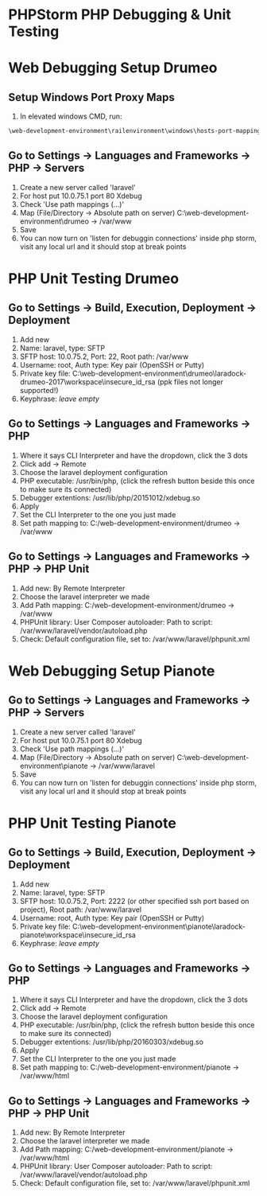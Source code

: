 # PHPStorm PHP Debugging & Unit Testing

# Web Debugging Setup Drumeo

## Setup Windows Port Proxy Maps 
1. In elevated windows CMD, run:
```cmd
\web-development-environment\railenvironment\windows\hosts-port-mapping-windows.bat
```

## Go to Settings -> Languages and Frameworks -> PHP -> Servers

1. Create a new server called 'laravel'
1. For host put 10.0.75.1 port 80 Xdebug
1. Check 'Use path mappings (...)'
1. Map (File/Directory -> Absolute path on server) C:\web-development-environment\drumeo -> /var/www
1. Save
1. You can now turn on 'listen for debuggin connections' inside php storm, visit any local url and it should stop at break points

# PHP Unit Testing Drumeo

## Go to Settings -> Build, Execution, Deployment -> Deployment

1. Add new
1. Name: laravel, type: SFTP
1. SFTP host: 10.0.75.2, Port: 22, Root path: /var/www 
1. Username: root, Auth type: Key pair (OpenSSH or Putty)
1. Private key file: C:\web-development-environment\drumeo\laradock-drumeo-2017\workspace\insecure_id_rsa (ppk files not longer supported!)
1. Keyphrase: *leave empty*

## Go to Settings -> Languages and Frameworks -> PHP

1. Where it says CLI Interpreter and have the dropdown, click the 3 dots
1. Click add -> Remote
1. Choose the laravel deployment configuration
1. PHP executable: /usr/bin/php, (click the refresh button beside this once to make sure its connected)
1. Debugger extentions: /usr/lib/php/20151012/xdebug.so
1. Apply
1. Set the CLI Interpreter to the one you just made
1. Set path mapping to: C:/web-development-environment/drumeo -> /var/www

## Go to Settings -> Languages and Frameworks -> PHP -> PHP Unit

1. Add new: By Remote Interpreter
1. Choose the laravel interpreter we made
1. Add Path mapping: C:/web-development-environment/drumeo -> /var/www
1. PHPUnit library: User Composer autoloader: Path to script: /var/www/laravel/vendor/autoload.php
1. Check: Default configuration file, set to: /var/www/laravel/phpunit.xml

# Web Debugging Setup Pianote

## Go to Settings -> Languages and Frameworks -> PHP -> Servers

1. Create a new server called 'laravel'
1. For host put 10.0.75.1 port 80 Xdebug
1. Check 'Use path mappings (...)'
1. Map (File/Directory -> Absolute path on server) C:\web-development-environment\pianote -> /var/www/laravel
1. Save
1. You can now turn on 'listen for debuggin connections' inside php storm, visit any local url and it should stop at break points

# PHP Unit Testing Pianote

## Go to Settings -> Build, Execution, Deployment -> Deployment

1. Add new
1. Name: laravel, type: SFTP
1. SFTP host: 10.0.75.2, Port: 2222 (or other specified ssh port based on project), Root path: /var/www/laravel 
1. Username: root, Auth type: Key pair (OpenSSH or Putty)
1. Private key file: C:\web-development-environment\pianote\laradock-pianote\workspace\insecure_id_rsa
1. Keyphrase: *leave empty*

## Go to Settings -> Languages and Frameworks -> PHP

1. Where it says CLI Interpreter and have the dropdown, click the 3 dots
1. Click add -> Remote
1. Choose the laravel deployment configuration
1. PHP executable: /usr/bin/php, (click the refresh button beside this once to make sure its connected)
1. Debugger extentions: /usr/lib/php/20160303/xdebug.so
1. Apply
1. Set the CLI Interpreter to the one you just made
1. Set path mapping to: C:/web-development-environment/pianote -> /var/www/html

## Go to Settings -> Languages and Frameworks -> PHP -> PHP Unit

1. Add new: By Remote Interpreter
1. Choose the laravel interpreter we made
1. Add Path mapping: C:/web-development-environment/pianote -> /var/www/html
1. PHPUnit library: User Composer autoloader: Path to script: /var/www/laravel/vendor/autoload.php
1. Check: Default configuration file, set to: /var/www/laravel/phpunit.xml
